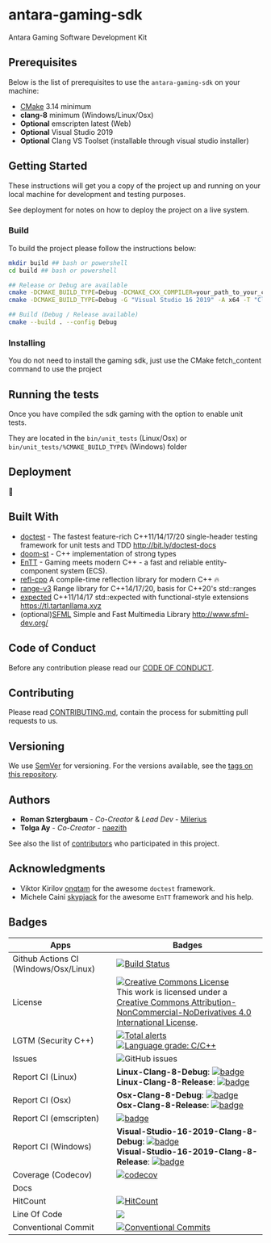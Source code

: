 # antara-gaming-sdk
Antara Gaming Software Development Kit

## Prerequisites

Below is the list of prerequisites to use the `antara-gaming-sdk` on your machine:

-   [CMake](https://cmake.org/download/) 3.14 minimum
-   **clang-8** minimum (Windows/Linux/Osx) 
-   **Optional** emscripten latest (Web)
-   **Optional** Visual Studio 2019
-   **Optional** Clang VS Toolset (installable through visual studio installer)

## Getting Started

These instructions will get you a copy of the project up and running on your local machine for development and testing purposes. 

See deployment for notes on how to deploy the project on a live system.

### Build

To build the project please follow the instructions below:

```bash
mkdir build ## bash or powershell
cd build ## bash or powershell

## Release or Debug are available
cmake -DCMAKE_BUILD_TYPE=Debug -DCMAKE_CXX_COMPILER=your_path_to_your_clang++ ../ #Linux / Osx 
cmake -DCMAKE_BUILD_TYPE=Debug -G "Visual Studio 16 2019" -A x64 -T "ClangCl" -DCMAKE_CXX_COMPILER="C:/Program Files/LLVM/bin/clang-cl.exe" ../ #Windows

## Build (Debug / Release available)
cmake --build . --config Debug
```

### Installing

You do not need to install the gaming sdk, just use the CMake fetch_content command to use the project

## Running the tests

Once you have compiled the sdk gaming with the option to enable unit tests.

They are located in the `bin/unit_tests` (Linux/Osx) or `bin/unit_tests/%CMAKE_BUILD_TYPE%` (Windows) folder

## Deployment

:construction:

## Built With

-   [doctest](https://github.com/onqtam/doctest) - The fastest feature-rich C++11/14/17/20 single-header testing framework for unit tests and TDD http://bit.ly/doctest-docs
-   [doom-st](https://github.com/doom/strong_type) - C++ implementation of strong types
-   [EnTT](https://github.com/skypjack/entt) - Gaming meets modern C++ - a fast and reliable entity-component system (ECS).
-   [refl-cpp](https://github.com/veselink1/refl-cpp) A compile-time reflection library for modern C++ 🔥
-   [range-v3](https://github.com/ericniebler/range-v3) Range library for C++14/17/20, basis for C++20's std::ranges
-   [expected](https://github.com/TartanLlama/expected) C++11/14/17 std::expected with functional-style extensions https://tl.tartanllama.xyz
-   (optional)[SFML](https://github.com/SFML/SFML) Simple and Fast Multimedia Library http://www.sfml-dev.org/

## Code of Conduct

Before any contribution please read our [CODE OF CONDUCT](./CODE-OF-CONDUCT.md).

## Contributing

Please read [CONTRIBUTING.md](./CONTRIBUTING.md), contain the process for submitting pull requests to us.

## Versioning

We use [SemVer](http://semver.org/) for versioning. For the versions available, see the [tags on this repository](https://github.com/KomodoPlatform/antara-gaming-sdk/tags).

## Authors

-   **Roman Sztergbaum** - _Co-Creator_ & _Lead Dev_ - [Milerius](https://github.com/Milerius)
-   **Tolga Ay** - _Co-Creator_ - [naezith](https://github.com/Naezith)

See also the list of [contributors](./CONTRIBUTORS.md) who participated in this project.

## Acknowledgments

-  Viktor Kirilov [onqtam](https://github.com/onqtam) for the awesome `doctest` framework.
-  Michele Caini  [skypjack](https://github.com/skypjack) for the awesome `EnTT` framework and his help.

## Badges

| Apps                             | Badges                                                                                                                                                                                                                                                                                                                                                                                                                                                                                                                                                                                                                                                 |
|----------------------------------|--------------------------------------------------------------------------------------------------------------------------------------------------------------------------------------------------------------------------------------------------------------------------------------------------------------------------------------------------------------------------------------------------------------------------------------------------------------------------------------------------------------------------------------------------------------------------------------------------------------------------------------------------------|
| Github Actions CI (Windows/Osx/Linux)            | [![Build Status](https://github.com/KomodoPlatform/antara-gaming-sdk/workflows/build/badge.svg)](https://github.com/KomodoPlatform/antara-gaming-sdk/actions) |
| License                          |  <a rel="license" href="http://creativecommons.org/licenses/by-nc-nd/4.0/"><img alt="Creative Commons License" style="border-width:0" src="https://i.creativecommons.org/l/by-nc-nd/4.0/88x31.png" /></a><br />This work is licensed under a <a rel="license" href="http://creativecommons.org/licenses/by-nc-nd/4.0/">Creative Commons Attribution-NonCommercial-NoDerivatives 4.0 International License</a>.                                                                                                                                                                                                                                         |
| LGTM (Security C++)              | [![Total alerts](https://img.shields.io/lgtm/alerts/g/KomodoPlatform/antara-gaming-sdk.svg?logo=lgtm&logoWidth=18)](https://lgtm.com/projects/g/KomodoPlatform/antara-gaming-sdk/alerts/) <br> [![Language grade: C/C++](https://img.shields.io/lgtm/grade/cpp/g/KomodoPlatform/antara-gaming-sdk.svg?logo=lgtm&logoWidth=18)](https://lgtm.com/projects/g/KomodoPlatform/antara-gaming-sdk/context:cpp)                                                                                                                                                                                                                                               |
| Issues                           | ![GitHub issues](https://img.shields.io/github/issues/KomodoPlatform/antara-gaming-sdk)                                                                                                                                                                                                                                                                                                                                                                                                                                                                                                                                                                |
| Report CI (Linux)                | **Linux-Clang-8-Debug**: [![badge](https://report.ci/status/KomodoPlatform/antara-gaming-sdk/badge.svg?branch=master&build=%5Btravis-ci%20linux-clang-8-Debug%5D)](https://report.ci/status/KomodoPlatform/antara-gaming-sdk?branch=master&build=%5Btravis-ci%20linux-clang-8-Debug%5D) <br> **Linux-Clang-8-Release**: [![badge](https://report.ci/status/KomodoPlatform/antara-gaming-sdk/badge.svg?branch=master&build=%5Btravis-ci%20linux-clang-8-Release%5D)](https://report.ci/status/KomodoPlatform/antara-gaming-sdk?branch=master&build=%5Btravis-ci%20linux-clang-8-Release%5D)                                                             |
| Report CI (Osx)                  | **Osx-Clang-8-Debug**: [![badge](https://report.ci/status/KomodoPlatform/antara-gaming-sdk/badge.svg?branch=master&build=%5Btravis-ci%20osx-clang-8-Debug%5D)](https://report.ci/status/KomodoPlatform/antara-gaming-sdk?branch=master&build=%5Btravis-ci%20osx-clang-8-Debug%5D) <br> **Osx-Clang-8-Release**: [![badge](https://report.ci/status/KomodoPlatform/antara-gaming-sdk/badge.svg?branch=master&build=%5Btravis-ci%20osx-clang-8-Release%5D)](https://report.ci/status/KomodoPlatform/antara-gaming-sdk?branch=master&build=%5Btravis-ci%20osx-clang-8-Release%5D)                                                                         |
| Report CI (emscripten)           | [![badge](https://report.ci/status/KomodoPlatform/antara-gaming-sdk/badge.svg?branch=master&build=%5Btravis-ci%20linux-emcc-%5D)](https://report.ci/status/KomodoPlatform/antara-gaming-sdk?branch=master&build=%5Btravis-ci%20linux-emcc-%5D)                                                                                                                                                                                                                                                                                                                                                                                                         |
| Report CI (Windows)              | **Visual-Studio-16-2019-Clang-8-Debug**: [![badge](https://report.ci/status/KomodoPlatform/antara-gaming-sdk/badge.svg?branch=master&build=%5Bappveyor%20Visual-Studio-16-2019-Debug%5D)](https://report.ci/status/KomodoPlatform/antara-gaming-sdk?branch=master&build=%5Bappveyor%20Visual-Studio-16-2019-Debug%5D) <br> **Visual-Studio-16-2019-Clang-8-Release**: [![badge](https://report.ci/status/KomodoPlatform/antara-gaming-sdk/badge.svg?branch=master&build=%5Bappveyor%20Visual-Studio-16-2019-Release%5D)](https://report.ci/status/KomodoPlatform/antara-gaming-sdk?branch=master&build=%5Bappveyor%20Visual-Studio-16-2019-Release%5D) |
| Coverage (Codecov)               | [![codecov](https://codecov.io/gh/KomodoPlatform/antara-gaming-sdk/branch/master/graph/badge.svg)](https://codecov.io/gh/KomodoPlatform/antara-gaming-sdk)                                                                                                                                                                                                                                                                                                                                                                                                                                                                                             |
| Docs                             |                                                                                                                                                                                                                                                                                                                                                                                                                                                                                                                                                                                                                                                        |
| HitCount                         | [![HitCount](http://hits.dwyl.io/KomodoPlatform/antara-gaming-sdk.svg)](http://hits.dwyl.io/KomodoPlatform/antara-gaming-sdk)                                                                                                                                                                                                                                                                                                                                                                                                                                                                                                                          |
| Line Of Code                     | [![](https://tokei.rs/b1/github/KomodoPlatform/antara-gaming-sdk)](https://github.com/KomodoPlatform/antara-gaming-sdk)                                                                                                                                                                                                                                                                                                                                                                                                                                                                                                                                |
| Conventional Commit              | [![Conventional Commits](https://img.shields.io/badge/Conventional%20Commits-1.0.0-yellow.svg)](https://conventionalcommits.org)                                                                                                                                                                                                                                                                                                                                                                                                                                                                                                                       |
